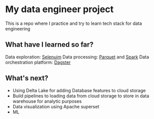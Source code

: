 # My data engineer project
This is a repo where I practice and try to learn tech stack for data engineering

## What have I learned so far?
Data exploration: [Selenuim](https://www.selenium.dev/)
Data processing: [Parquet](https://parquet.apache.org/) and [Spark](https://spark.apache.org/)
Data orchestration platform: [Dagster](https://dagster.io/)


## What's next?
- Using Delta Lake for adding Database features to cloud storage
- Build pipelines to loading data from cloud storage to store in data warehouse for analytic purposes
- Data visualization using Apache superset
- ML